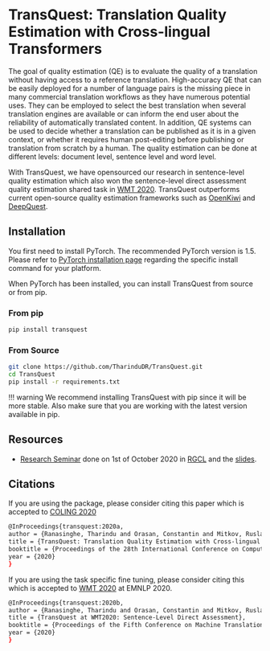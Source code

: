 # TransQuest: Translation Quality Estimation with Cross-lingual Transformers
The goal of quality estimation (QE) is to evaluate the quality of a translation without having access to a reference translation. High-accuracy QE that can be easily deployed for a number of language pairs is the missing piece in many commercial translation workflows as they have numerous potential uses. They can be employed to select the best translation when several translation engines are available or can inform the end user about the reliability of automatically translated content. In addition, QE systems can be used to decide whether a translation can be published as it is in a given context, or whether it requires human post-editing before publishing or translation from scratch by a human. The quality estimation can be done at different levels: document level, sentence level and word level.

With TransQuest, we have opensourced our research in sentence-level quality estimation which also won the sentence-level direct assessment quality estimation shared task in [WMT 2020](http://www.statmt.org/wmt20/quality-estimation-task.html). TransQuest outperforms current open-source quality estimation frameworks such as [OpenKiwi](https://github.com/Unbabel/OpenKiwi) and [DeepQuest](https://github.com/sheffieldnlp/deepQuest).


## Installation
You first need to install PyTorch. The recommended PyTorch version is 1.5.
Please refer to [PyTorch installation page](https://pytorch.org/get-started/locally/#start-locally) regarding the specific install command for your platform.

When PyTorch has been installed, you can install TransQuest from source or from pip.


### From pip

```bash
pip install transquest
```

### From Source

```bash
git clone https://github.com/TharinduDR/TransQuest.git
cd TransQuest
pip install -r requirements.txt
```

!!! warning 
We recommend installing TransQuest with pip since it will be more stable. Also make sure that you are working with the latest version available in pip. 

## Resources
- [Research Seminar](https://youtu.be/xbsbHUVVF3s) done on 1st of October 2020 in [RGCL](http://rgcl.wlv.ac.uk/2020/09/24/research-seminar/) and the [slides](https://www.slideshare.net/TharinduRanasinghe1/transquest-238713809).


## Citations
If you are using the package, please consider citing this paper which is accepted to [COLING 2020](https://coling2020.org/)

```bash
@InProceedings{transquest:2020a,
author = {Ranasinghe, Tharindu and Orasan, Constantin and Mitkov, Ruslan},
title = {TransQuest: Translation Quality Estimation with Cross-lingual Transformers},
booktitle = {Proceedings of the 28th International Conference on Computational Linguistics},
year = {2020}
}
```

If you are using the task specific fine tuning, please consider citing this which is accepted to [WMT 2020](http://www.statmt.org/wmt20/) at EMNLP 2020.
 
```bash
@InProceedings{transquest:2020b,
author = {Ranasinghe, Tharindu and Orasan, Constantin and Mitkov, Ruslan},
title = {TransQuest at WMT2020: Sentence-Level Direct Assessment},
booktitle = {Proceedings of the Fifth Conference on Machine Translation},
year = {2020}
}
```


